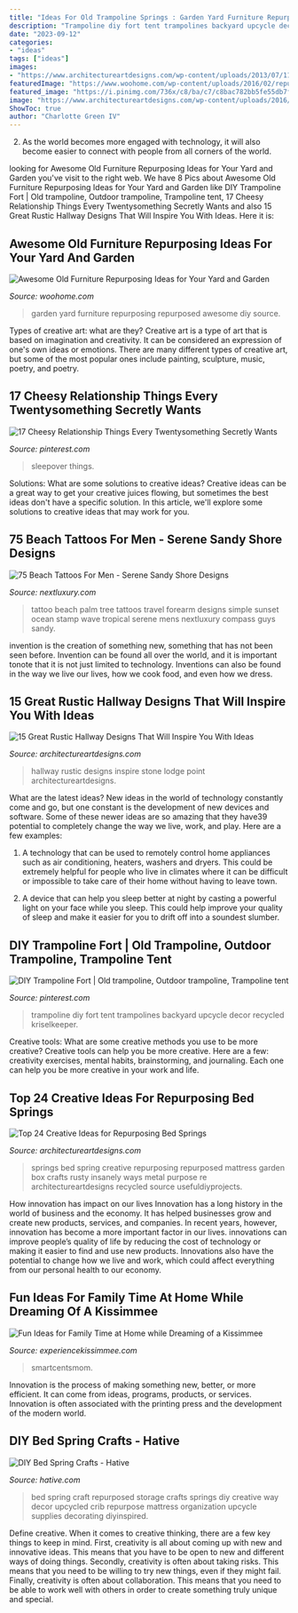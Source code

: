 ```yaml
---
title: "Ideas For Old Trampoline Springs : Garden Yard Furniture Repurposing Repurposed Awesome Diy Source"
description: "Trampoline diy fort tent trampolines backyard upcycle decor recycled kriselkeeper"
date: "2023-09-12"
categories:
- "ideas"
tags: ["ideas"]
images:
- "https://www.architectureartdesigns.com/wp-content/uploads/2013/07/1111111117-630x698.jpg"
featuredImage: "https://www.woohome.com/wp-content/uploads/2016/02/repurposed-furniture-garden-yard-9-2.jpg"
featured_image: "https://i.pinimg.com/736x/c8/ba/c7/c8bac782bb5fe55db7fdeaf42b3da7b6.jpg"
image: "https://www.architectureartdesigns.com/wp-content/uploads/2016/09/15-Great-Rustic-Hallway-Designs-That-Will-Inspire-You-With-Ideas-15.jpg"
ShowToc: true
author: "Charlotte Green IV"
---
```



2. As the world becomes more engaged with technology, it will also become easier to connect with people from all corners of the world. 

	

		
looking for Awesome Old Furniture Repurposing Ideas for Your Yard and Garden you've visit to the right web. We have 8 Pics about Awesome Old Furniture Repurposing Ideas for Your Yard and Garden like DIY Trampoline Fort | Old trampoline, Outdoor trampoline, Trampoline tent, 17 Cheesy Relationship Things Every Twentysomething Secretly Wants and also 15 Great Rustic Hallway Designs That Will Inspire You With Ideas. Here it is:
		
    
## Awesome Old Furniture Repurposing Ideas For Your Yard And Garden

<img loading=lazy src="https://www.woohome.com/wp-content/uploads/2016/02/repurposed-furniture-garden-yard-9-2.jpg" onerror="this.onerror=null;this.src='https://tse2.mm.bing.net/th?id=OIP.kdwZb5mPm5Bb_T9cgO4C6QHaJI&amp;pid=15.1';" alt="Awesome Old Furniture Repurposing Ideas for Your Yard and Garden">

_Source: woohome.com_

>garden yard furniture repurposing repurposed awesome diy source. 

	

Types of creative art: what are they?
Creative art is a type of art that is based on imagination and creativity. It can be considered an expression of one's own ideas or emotions. There are many different types of creative art, but some of the most popular ones include painting, sculpture, music, poetry, and poetry.

    
## 17 Cheesy Relationship Things Every Twentysomething Secretly Wants

<img loading=lazy src="https://i.pinimg.com/736x/c8/ba/c7/c8bac782bb5fe55db7fdeaf42b3da7b6.jpg" onerror="this.onerror=null;this.src='https://tse3.mm.bing.net/th?id=OIP.9kJN2aw_cCHqSjx-2n62XgHaLH&amp;pid=15.1';" alt="17 Cheesy Relationship Things Every Twentysomething Secretly Wants">

_Source: pinterest.com_

>sleepover things. 

	

Solutions: What are some solutions to creative ideas?
Creative ideas can be a great way to get your creative juices flowing, but sometimes the best ideas don't have a specific solution. In this article, we'll explore some solutions to creative ideas that may work for you.

    
## 75 Beach Tattoos For Men - Serene Sandy Shore Designs

<img loading=lazy src="http://nextluxury.com/wp-content/uploads/man-with-beach-with-ocean-wave-tattoo-of-postage-stamp.jpg" onerror="this.onerror=null;this.src='https://tse1.mm.bing.net/th?id=OIP.5qvTFi72l4FbAmIJRwH5qwHaHa&amp;pid=15.1';" alt="75 Beach Tattoos For Men - Serene Sandy Shore Designs">

_Source: nextluxury.com_

>tattoo beach palm tree tattoos travel forearm designs simple sunset ocean stamp wave tropical serene mens nextluxury compass guys sandy. 

	

invention is the creation of something new, something that has not been seen before. Invention can be found all over the world, and it is important tonote that it is not just limited to technology. Inventions can also be found in the way we live our lives, how we cook food, and even how we dress.

    
## 15 Great Rustic Hallway Designs That Will Inspire You With Ideas

<img loading=lazy src="https://www.architectureartdesigns.com/wp-content/uploads/2016/09/15-Great-Rustic-Hallway-Designs-That-Will-Inspire-You-With-Ideas-15.jpg" onerror="this.onerror=null;this.src='https://tse4.mm.bing.net/th?id=OIP._G083Y7SHbBUCdGNP4GPuAHaLR&amp;pid=15.1';" alt="15 Great Rustic Hallway Designs That Will Inspire You With Ideas">

_Source: architectureartdesigns.com_

>hallway rustic designs inspire stone lodge point architectureartdesigns. 

	

What are the latest ideas?
New ideas in the world of technology constantly come and go, but one constant is the development of new devices and software. Some of these newer ideas are so amazing that they have39 potential to completely change the way we live, work, and play. Here are a few examples:
1. A technology that can be used to remotely control home appliances such as air conditioning, heaters, washers and dryers. This could be extremely helpful for people who live in climates where it can be difficult or impossible to take care of their home without having to leave town.

2. A device that can help you sleep better at night by casting a powerful light on your face while you sleep. This could help improve your quality of sleep and make it easier for you to drift off into a soundest slumber.


    
## DIY Trampoline Fort | Old Trampoline, Outdoor Trampoline, Trampoline Tent

<img loading=lazy src="https://i.pinimg.com/736x/d5/ca/ef/d5caefb305a2eeae3546b095ace5f81c.jpg" onerror="this.onerror=null;this.src='https://tse3.mm.bing.net/th?id=OIP.9NweMYdbBoaEAfLHBW8KIQHaE8&amp;pid=15.1';" alt="DIY Trampoline Fort | Old trampoline, Outdoor trampoline, Trampoline tent">

_Source: pinterest.com_

>trampoline diy fort tent trampolines backyard upcycle decor recycled kriselkeeper. 

	

Creative tools: What are some creative methods you use to be more creative?
Creative tools can help you be more creative. Here are a few: creativity exercises, mental habits, brainstorming, and journaling. Each one can help you be more creative in your work and life.

    
## Top 24 Creative Ideas For Repurposing Bed Springs

<img loading=lazy src="https://www.architectureartdesigns.com/wp-content/uploads/2013/07/1111111117-630x698.jpg" onerror="this.onerror=null;this.src='https://tse1.mm.bing.net/th?id=OIP.5jCNFh1IjscPH8PWAyf9-gHaIN&amp;pid=15.1';" alt="Top 24 Creative Ideas for Repurposing Bed Springs">

_Source: architectureartdesigns.com_

>springs bed spring creative repurposing repurposed mattress garden box crafts rusty insanely ways metal purpose re architectureartdesigns recycled source usefuldiyprojects. 

	

How innovation has impact on our lives
Innovation has a long history in the world of business and the economy. It has helped businesses grow and create new products, services, and companies. In recent years, however, innovation has become a more important factor in our lives. innovations can improve people’s quality of life by reducing the cost of technology or making it easier to find and use new products. Innovations also have the potential to change how we live and work, which could affect everything from our personal health to our economy.

    
## Fun Ideas For Family Time At Home While Dreaming Of A Kissimmee

<img loading=lazy src="https://www.experiencekissimmee.com/sites/default/files/easter-egg-painting.jpg" onerror="this.onerror=null;this.src='https://tse1.mm.bing.net/th?id=OIP.MHYFYiOMeZTQc_0vIGzhKAHaE8&amp;pid=15.1';" alt="Fun Ideas for Family Time at Home while Dreaming of a Kissimmee">

_Source: experiencekissimmee.com_

>smartcentsmom. 

	

Innovation is the process of making something new, better, or more efficient. It can come from ideas, programs, products, or services. Innovation is often associated with the printing press and the development of the modern world.

    
## DIY Bed Spring Crafts - Hative

<img loading=lazy src="https://hative.com/wp-content/uploads/2015/02/bed-spring-crafts/12-bed-spring-crafts.jpg" onerror="this.onerror=null;this.src='https://tse2.mm.bing.net/th?id=OIP.MpTUWsPLBbYp4qxpwKZRcQHaLI&amp;pid=15.1';" alt="DIY Bed Spring Crafts - Hative">

_Source: hative.com_

>bed spring craft repurposed storage crafts springs diy creative way decor upcycled crib repurpose mattress organization upcycle supplies decorating diyinspired. 

	

Define creative.
When it comes to creative thinking, there are a few key things to keep in mind. First, creativity is all about coming up with new and innovative ideas. This means that you have to be open to new and different ways of doing things. Secondly, creativity is often about taking risks. This means that you need to be willing to try new things, even if they might fail. Finally, creativity is often about collaboration. This means that you need to be able to work well with others in order to create something truly unique and special.

